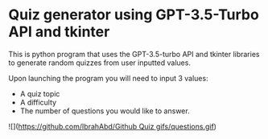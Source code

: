 # Quiz generator using GPT-3.5-Turbo API and tkinter

This is python program that uses the GPT-3.5-turbo API and tkinter libraries to generate random quizzes from user inputted values.

Upon launching the program you will need to input 3 values:

+ A quiz topic
+ A difficulty
+ The number of questions you would like to answer. 

![]([https://github.com/IbrahAbd/Github Quiz gifs/questions.gif](https://github.com/IbrahAbd/Quiz-generator-using-GPT-3.5-Turbo-API-and-tkinter/blob/main/Github%20Quiz%20gifs/questions.gif))
